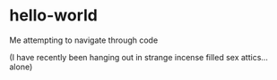 # hello-world
Me attempting to navigate through code

(I have recently been hanging out in strange incense filled sex attics... alone)

